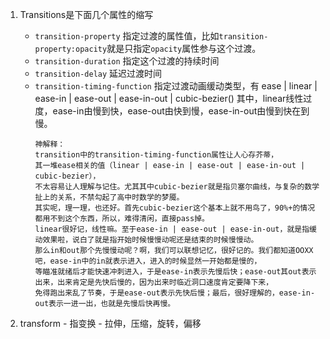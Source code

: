 1. Transitions是下面几个属性的缩写
    - `transition-property` 指定过渡的属性值，比如`transition-property:opacity`就是只指定`opacity`属性参与这个过渡。
    -  `transition-duration` 指定这个过渡的持续时间
    - `transition-delay` 延迟过渡时间
    - `transition-timing-function` 指定过渡动画缓动类型，有 ease | linear | ease-in | ease-out | ease-in-out | cubic-bezier()
      其中，linear线性过度，ease-in由慢到快，ease-out由快到慢，ease-in-out由慢到快在到慢。
      ```vue
      神解释：
      transition中的transition-timing-function属性让人心存芥蒂，
      其一堆ease相关的值（linear | ease-in | ease-out | ease-in-out | cubic-bezier），
      不太容易让人理解与记住。尤其其中cubic-bezier就是指贝塞尔曲线，与复杂的数学扯上的关系，不禁勾起了高中时数学的梦魇。
      其实呢，理一理，也还好。首先cubic-bezier这个基本上就不用鸟了，90%+的情况都用不到这个东西，所以，难得清闲，直接pass掉。
      linear很好记，线性嘛。至于ease-in | ease-out | ease-in-out，就是指缓动效果啦，说白了就是指开始时候慢慢动呢还是结束的时候慢慢动。
      那么in和out那个先慢慢动呢？啊，我们可以联想记忆，很好记的。我们都知道OOXX吧，ease-in中的in就表示进入，进入的时候显然一开始都是慢的，
      等瞄准就绪后才能快速冲刺进入，于是ease-in表示先慢后快；ease-out其out表示出来，出来肯定是先快后慢的，因为出来时临近洞口速度肯定要降下来，
      免得跑出来乱了节奏，于是ease-out表示先快后慢；最后，很好理解的，ease-in-out表示一进一出，也就是先慢后快再慢。
      ```
      
2. transform - 指变换 - 拉伸，压缩，旋转，偏移
